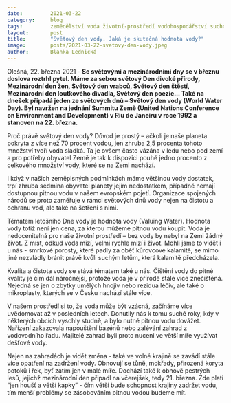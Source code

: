 ```yaml
---
date:         2021-03-22
category:     blog
tags:         zemědělství voda životní-prostředí vodohospodářství sucho rybářství
layout:       post
title:        "Světový den vody. Jaká je skutečná hodnota vody?"
image:        posts/2021-03-22-svetovy-den-vody.jpeg
author:       Blanka Lednická
---  
```


Olešná, 22. března 2021 - **Se světovými a mezinárodními dny se v březnu doslova roztrhl pytel. Máme za sebou světový Den divoké přírody, Mezinárodní den žen, Světový den vrabců, Světový den štěstí, Mezinárodní den loutkového divadla, Světový den poezie… Také na dnešek připadá jeden ze světových dnů – Světový den vody (World Water Day). Byl navržen na jednání Summitu Země (United Nations Conference on Environment and Development) v Riu de Janeiru v roce 1992 a stanoven na 22. března.**

Proč právě světový den vody? Důvod je prostý – ačkoli je naše planeta pokryta z více než 70 procent vodou, jen zhruba 2,5 procenta tohoto množství tvoří voda sladká. Ta je ovšem často vázána v ledu nebo pod zemí a pro potřeby obyvatel Země je tak k dispozici pouhé jedno procento z celkového množství vody, které se na Zemi nachází.

I když v našich zeměpisných podmínkách máme většinou vody dostatek, trpí zhruba sedmina obyvatel planety jejím nedostatkem, případně nemají dostupnou pitnou vodu v našem evropském pojetí. Organizace spojených národů se proto zaměřuje v rámci světových dnů vody nejen na čistotu a ochranu vod, ale také na šetření s nimi.

Tématem letošního Dne vody je hodnota vody (Valuing Water). Hodnota vody totiž není jen cena, za kterou můžeme pitnou vodu koupit. Voda je nedocenitelná pro naše životní prostředí – bez vody by nebyl na Zemi žádný život. Z míst, odkud voda mizí, velmi rychle mizí i život. Mohli jsme to vidět i u nás - smrkové porosty, které padly za oběť kůrovcové kalamitě, se mimo jiné nezvládly bránit právě kvůli suchým letům, která kalamitě předcházela.

Kvalita a čistota vody se stává tématem také u nás. Čištění vody do pitné kvality je čím dál náročnější, protože voda je v přírodě stále více znečištěná. Nejedná se jen o zbytky umělých hnojiv nebo rezidua léčiv, ale také o mikroplasty, kterých se v Česku nachází stále více.

V našem prostředí si to, že voda může být vzácná, začínáme více uvědomovat až v posledních letech. Donutily nás k tomu suché roky, kdy v některých obcích vyschly studně, a bylo nutné pitnou vodu dovážet. Nařízení zakazovala napouštění bazénů nebo zalévání zahrad z vodovodního řadu. Majitelé zahrad byli proto nuceni ve větší míře využívat dešťové vody.

Nejen na zahradách je vidět změna - také ve volné krajině se zavádí stále více opatření na zadržení vody. Obnovují se tůně, mokřady, přirozená koryta potoků i řek, byť zatím jen v malé míře. Dochází také k obnově pestrých lesů, jejichž mezinárodní den připadl na včerejšek, tedy 21. března. Zde platí “jen houšť a větší kapky” - čím větší bude schopnost krajiny zadržet vodu, tím menší problémy se zásobováním pitnou vodou budeme mít.
